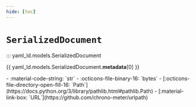 ```yaml
---
hide: [toc]
---
```


# `SerializedDocument`

::: yaml_ld.models.SerializedDocument

{{ yaml_ld.models.SerializedDocument.__metadata__[0] }}

<div class="grid cards" markdown>
- :material-code-string: `str`
- :octicons-file-binary-16: `bytes`
- [:octicons-file-directory-open-fill-16: `Path`](https://docs.python.org/3/library/pathlib.html#pathlib.Path)
- [:material-link-box: `URL`](https://github.com/chrono-meter/urlpath)
</div>
